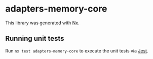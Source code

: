# adapters-memory-core

This library was generated with [Nx](https://nx.dev).

## Running unit tests

Run `nx test adapters-memory-core` to execute the unit tests via [Jest](https://jestjs.io).
